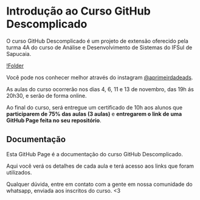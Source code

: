# Introdução ao Curso GitHub Descomplicado

O curso GitHub Descomplicado é um projeto de extensão oferecido pela turma 4A do curso de Análise e Desenvolvimento de Sistemas do IFSul de Sapucaia.

[!Folder](folder.png)

Você pode nos conhecer melhor através do instagram [@aprimeirdadeads]().

As aulas do curso ocorrerão nos dias 4, 6, 11 e 13 de novembro, das 19h ás 20h30, e serão de forma online.

Ao final do curso, será entregue um certificado de 10h aos alunos que **participarem de 75% das aulas (3 aulas)** e **entregarem o link de uma GitHub Page feita no seu repositório**.

## Documentação

Esta GitHub Page é a documentação do curso GitHub Descomplicado. 

Aqui você verá os detalhes de cada aula e terá acesso aos links que foram utilizados.

Qualquer dúvida, entre em contato com a gente em nossa comunidade do whatsapp, enviada aos inscritos do curso. <3



